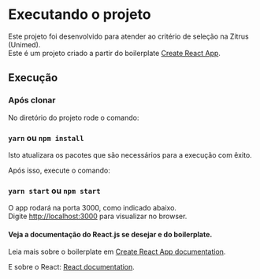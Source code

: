 # Executando o projeto
Este projeto foi desenvolvido para atender ao critério de seleção na Zitrus (Unimed).\
Este é um projeto criado a partir do boilerplate [Create React App](https://github.com/facebook/create-react-app).

## Execução
### Após clonar
No diretório do projeto rode o comando:
### `yarn` ou   `npm install` 
Isto atualizara os pacotes que são necessários para a execução com êxito.

Após isso, execute o comando:
### `yarn start` ou `npm start` 

O app rodará na porta 3000, como indicado abaixo.\
Digite [http://localhost:3000](http://localhost:3000) para visualizar no browser.

#### Veja a documentação do React.js se desejar e do boilerplate.

Leia mais sobre o boilerplate em  [Create React App documentation](https://facebook.github.io/create-react-app/docs/getting-started).

E sobre o React: [React documentation](https://reactjs.org/).
